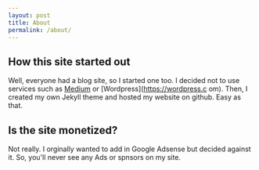 ```yaml
---
layout: post
title: About
permalink: /about/
---
```

## How this site started out
Well, everyone had a blog site, so I started one too. I decided not to use
services such as [Medium](https://medium.com) or [Wordpress](https://wordpress.c
om). Then, I created my own Jekyll theme and hosted my website on github. Easy
as that.

## Is the site monetized?
Not really. I orginally wanted to add in Google Adsense but decided against it.
So, you'll never see any Ads or spnsors on my site.
